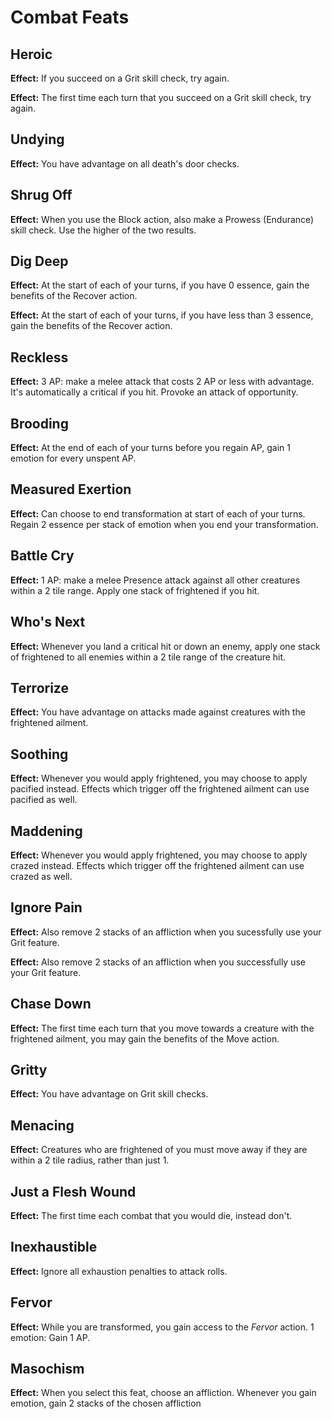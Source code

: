 # Combat Feats

## Heroic

**Effect:** If you succeed on a Grit skill check, try again.

**Effect:** The first time each turn that you succeed on a Grit skill check, try again.

## Undying

**Effect:** You have advantage on all death's door checks.

## Shrug Off

**Effect:** When you use the Block action, also make a Prowess (Endurance) skill check. Use the higher of the two results.

## Dig Deep
**Effect:** At the start of each of your turns, if you have 0 essence, gain the benefits of the Recover action.

**Effect:** At the start of each of your turns, if you have less than 3 essence, gain the benefits of the Recover action.

## Reckless

**Effect:** 3 AP: make a melee attack that costs 2 AP or less with advantage. It's automatically a critical if you hit. Provoke an attack of opportunity.

## Brooding

**Effect:** At the end of each of your turns before you regain AP, gain 1 emotion for every unspent AP.

## Measured Exertion

**Effect:** Can choose to end transformation at start of each of your turns. Regain 2 essence per stack of emotion when you end your transformation.

## Battle Cry

**Effect:** 1 AP: make a melee Presence attack against all other creatures within a 2 tile range. Apply one stack of frightened if you hit.

## Who's Next

**Effect:** Whenever you land a critical hit or down an enemy, apply one stack of frightened to all enemies within a 2 tile range of the creature hit.

## Terrorize

**Effect:** You have advantage on attacks made against creatures with the frightened ailment.

## Soothing

**Effect:** Whenever you would apply frightened, you may choose to apply pacified instead. Effects which trigger off the frightened ailment can use pacified as well.

## Maddening

**Effect:** Whenever you would apply frightened, you may choose to apply crazed instead. Effects which trigger off the frightened ailment can use crazed as well.

## Ignore Pain

**Effect:** Also remove 2 stacks of an affliction when you sucessfully use your Grit feature.

**Effect:** Also remove 2 stacks of an affliction when you successfully use your Grit feature.

## Chase Down

**Effect:** The first time each turn that you move towards a creature with the frightened ailment, you may gain the benefits of the Move action.

## Gritty

**Effect:** You have advantage on Grit skill checks.

## Menacing

**Effect:** Creatures who are frightened of you must move away if they are within a 2 tile radius, rather than just 1.

## Just a Flesh Wound

**Effect:** The first time each combat that you would die, instead don't.

## Inexhaustible

**Effect:** Ignore all exhaustion penalties to attack rolls.

## Fervor
**Effect:** While you are transformed, you gain access to the *Fervor* action. 1 emotion: Gain 1 AP.

## Masochism

**Effect:** When you select this feat, choose an affliction. Whenever you gain emotion, gain 2 stacks of the chosen affliction
